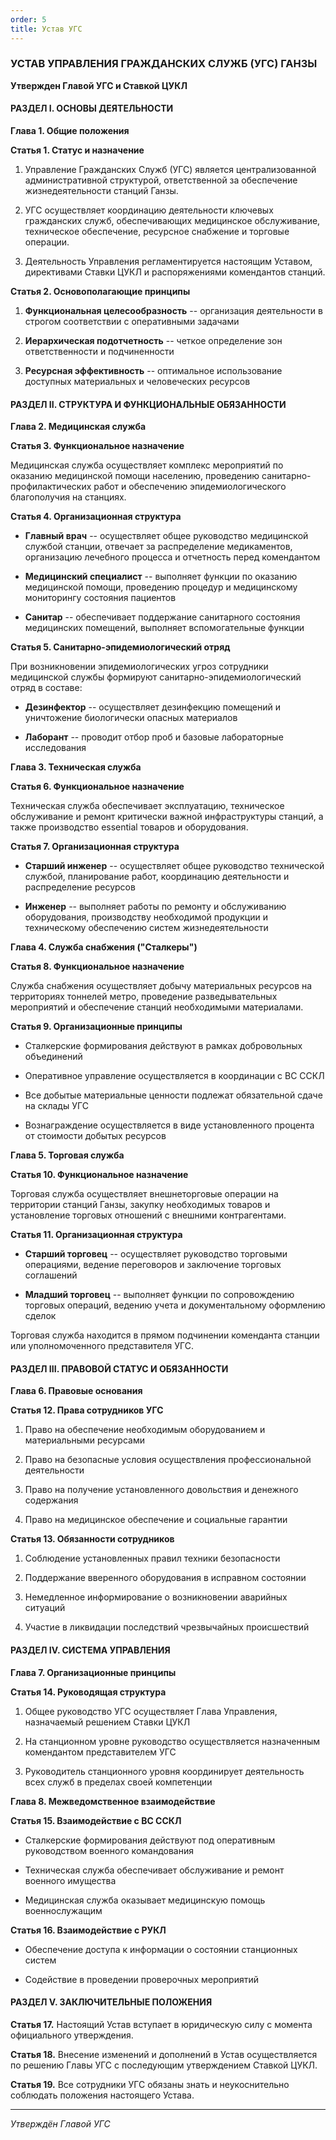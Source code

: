 ```yaml
---
order: 5
title: Устав УГС
---
```


### **УСТАВ УПРАВЛЕНИЯ ГРАЖДАНСКИХ СЛУЖБ (УГС) ГАНЗЫ**

**Утвержден Главой УГС и Ставкой ЦУКЛ**

#### **РАЗДЕЛ I. ОСНОВЫ ДЕЯТЕЛЬНОСТИ**

**Глава 1. Общие положения**

**Статья 1. Статус и назначение**

1. Управление Гражданских Служб (УГС) является централизованной административной структурой, ответственной за обеспечение жизнедеятельности станций Ганзы.

2. УГС осуществляет координацию деятельности ключевых гражданских служб, обеспечивающих медицинское обслуживание, техническое обеспечение, ресурсное снабжение и торговые операции.

3. Деятельность Управления регламентируется настоящим Уставом, директивами Ставки ЦУКЛ и распоряжениями комендантов станций.

**Статья 2. Основополагающие принципы**

1. **Функциональная целесообразность** -- организация деятельности в строгом соответствии с оперативными задачами

2. **Иерархическая подотчетность** -- четкое определение зон ответственности и подчиненности

3. **Ресурсная эффективность** -- оптимальное использование доступных материальных и человеческих ресурсов

#### **РАЗДЕЛ II. СТРУКТУРА И ФУНКЦИОНАЛЬНЫЕ ОБЯЗАННОСТИ**

**Глава 2. Медицинская служба**

**Статья 3. Функциональное назначение**

Медицинская служба осуществляет комплекс мероприятий по оказанию медицинской помощи населению, проведению санитарно-профилактических работ и обеспечению эпидемиологического благополучия на станциях.

**Статья 4. Организационная структура**

-  **Главный врач** -- осуществляет общее руководство медицинской службой станции, отвечает за распределение медикаментов, организацию лечебного процесса и отчетность перед комендантом

-  **Медицинский специалист** -- выполняет функции по оказанию медицинской помощи, проведению процедур и медицинскому мониторингу состояния пациентов

-  **Санитар** -- обеспечивает поддержание санитарного состояния медицинских помещений, выполняет вспомогательные функции

**Статья 5. Санитарно-эпидемиологический отряд**

При возникновении эпидемиологических угроз сотрудники медицинской службы формируют санитарно-эпидемиологический отряд в составе:

-  **Дезинфектор** -- осуществляет дезинфекцию помещений и уничтожение биологически опасных материалов

-  **Лаборант** -- проводит отбор проб и базовые лабораторные исследования

**Глава 3. Техническая служба**

**Статья 6. Функциональное назначение**

Техническая служба обеспечивает эксплуатацию, техническое обслуживание и ремонт критически важной инфраструктуры станций, а также производство essential товаров и оборудования.

**Статья 7. Организационная структура**

-  **Старший инженер** -- осуществляет общее руководство технической службой, планирование работ, координацию деятельности и распределение ресурсов

-  **Инженер** -- выполняет работы по ремонту и обслуживанию оборудования, производству необходимой продукции и техническому обеспечению систем жизнедеятельности

**Глава 4. Служба снабжения ("Сталкеры")**

**Статья 8. Функциональное назначение**

Служба снабжения осуществляет добычу материальных ресурсов на территориях тоннелей метро, проведение разведывательных мероприятий и обеспечение станций необходимыми материалами.

**Статья 9. Организационные принципы**

-  Сталкерские формирования действуют в рамках добровольных объединений

-  Оперативное управление осуществляется в координации с ВС ССКЛ

-  Все добытые материальные ценности подлежат обязательной сдаче на склады УГС

-  Вознаграждение осуществляется в виде установленного процента от стоимости добытых ресурсов

**Глава 5. Торговая служба**

**Статья 10. Функциональное назначение**

Торговая служба осуществляет внешнеторговые операции на территории станций Ганзы, закупку необходимых товаров и установление торговых отношений с внешними контрагентами.

**Статья 11. Организационная структура**

-  **Старший торговец** -- осуществляет руководство торговыми операциями, ведение переговоров и заключение торговых соглашений

-  **Младший торговец** -- выполняет функции по сопровождению торговых операций, ведению учета и документальному оформлению сделок

Торговая служба находится в прямом подчинении коменданта станции или уполномоченного представителя УГС.

#### **РАЗДЕЛ III. ПРАВОВОЙ СТАТУС И ОБЯЗАННОСТИ**

**Глава 6. Правовые основания**

**Статья 12. Права сотрудников УГС**

1. Право на обеспечение необходимым оборудованием и материальными ресурсами

2. Право на безопасные условия осуществления профессиональной деятельности

3. Право на получение установленного довольствия и денежного содержания

4. Право на медицинское обеспечение и социальные гарантии

**Статья 13. Обязанности сотрудников**

1. Соблюдение установленных правил техники безопасности

2. Поддержание вверенного оборудования в исправном состоянии

3. Немедленное информирование о возникновении аварийных ситуаций

4. Участие в ликвидации последствий чрезвычайных происшествий

#### **РАЗДЕЛ IV. СИСТЕМА УПРАВЛЕНИЯ**

**Глава 7. Организационные принципы**

**Статья 14. Руководящая структура**

1. Общее руководство УГС осуществляет Глава Управления, назначаемый решением Ставки ЦУКЛ

2. На станционном уровне руководство осуществляется назначенным комендантом представителем УГС

3. Руководитель станционного уровня координирует деятельность всех служб в пределах своей компетенции

**Глава 8. Межведомственное взаимодействие**

**Статья 15. Взаимодействие с ВС ССКЛ**

-  Сталкерские формирования действуют под оперативным руководством военного командования

-  Техническая служба обеспечивает обслуживание и ремонт военного имущества

-  Медицинская служба оказывает медицинскую помощь военнослужащим

**Статья 16. Взаимодействие с РУКЛ**

-  Обеспечение доступа к информации о состоянии станционных систем

-  Содействие в проведении проверочных мероприятий

#### **РАЗДЕЛ V. ЗАКЛЮЧИТЕЛЬНЫЕ ПОЛОЖЕНИЯ**

**Статья 17.** Настоящий Устав вступает в юридическую силу с момента официального утверждения.

**Статья 18.** Внесение изменений и дополнений в Устав осуществляется по решению Главы УГС с последующим утверждением Ставкой ЦУКЛ.

**Статья 19.** Все сотрудники УГС обязаны знать и неукоснительно соблюдать положения настоящего Устава.

---

*Утверждён Главой УГС*